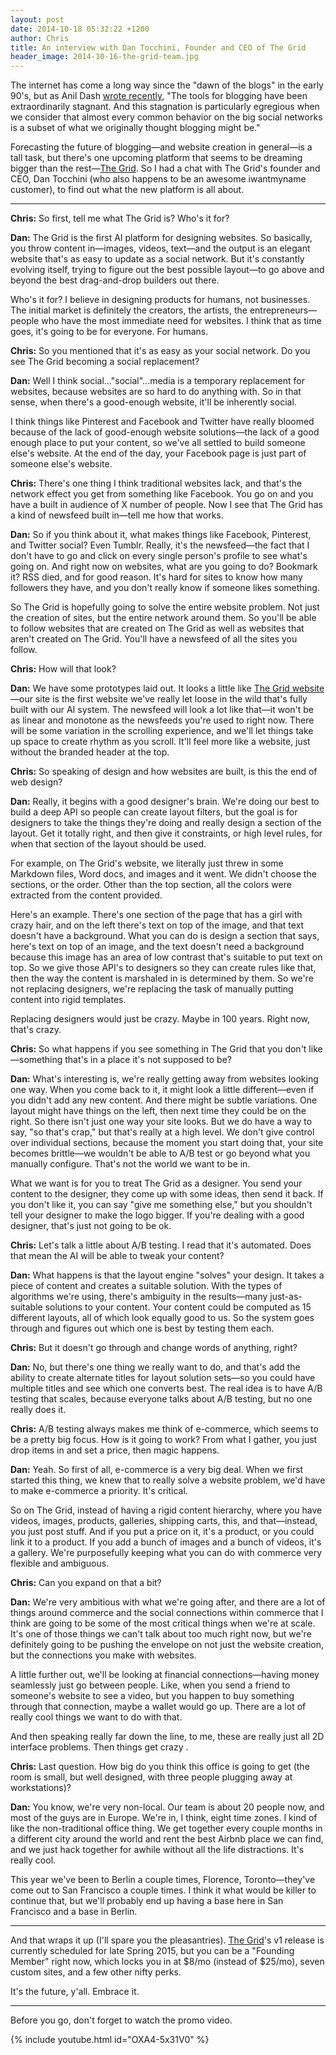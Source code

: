 ```yaml
---
layout: post
date: 2014-10-18 05:32:22 +1200
author: Chris
title: An interview with Dan Tocchini, Founder and CEO of The Grid
header_image: 2014-10-16-the-grid-team.jpg
---
```


The internet has come a long way since the "dawn of the blogs" in the early 90's, but as Anil Dash [wrote recently](http://dashes.com/anil/2014/09/15-lessons-from-15-years-of-blogging.html), "The tools for blogging have been extraordinarily stagnant. And this stagnation is particularly egregious when we consider that almost every common behavior on the big social networks is a subset of what we originally thought blogging might be." 

Forecasting the future of blogging—and website creation in general—is a tall task, but there's one upcoming platform that seems to be dreaming bigger than the rest—[The Grid](https://thegrid.io/). So I had a chat with The Grid's founder and CEO, Dan Tocchini (who also happens to be an awesome iwantmyname customer), to find out what the new platform is all about. 

***

**Chris:** So first, tell me what The Grid is? Who's it for?

**Dan:** The Grid is the first AI platform for designing websites. So basically, you throw content in—images, videos, text—and the output is an elegant website that's as easy to update as a social network. But it's constantly evolving itself, trying to figure out the best possible layout—to go above and beyond the best drag-and-drop builders out there.

Who's it for? I believe in designing products for humans, not businesses. The initial market is definitely the creators, the artists, the entrepreneurs—people who have the most immediate need for websites. I think that as time goes, it's going to be for everyone. For humans. 

**Chris:** So you mentioned that it's as easy as your social network. Do you see The Grid becoming a social replacement?

**Dan:** Well I think social..."social"...media is a temporary replacement for websites, because websites are so hard to do anything with. So in that sense, when there's a good-enough website, it'll be inherently social. 

I think things like Pinterest and Facebook and Twitter have really bloomed because of the lack of good-enough website solutions—the lack of a good enough place to put your content, so we've all settled to build someone else's website. At the end of the day, your Facebook page is just part of someone else's website.

**Chris:** There's one thing I think traditional websites lack, and that's the network effect you get from something like Facebook. You go on and you have a built in audience of X number of people. Now I see that The Grid has a kind of newsfeed built in—tell me how that works.

**Dan:** So if you think about it, what makes things like Facebook, Pinterest, and Twitter social? Even Tumblr. Really, it's the newsfeed—the fact that I don't have to go and click on every single person's profile to see what's going on. And right now on websites, what are you going to do? Bookmark it? RSS died, and for good reason. It's hard for sites to know how many followers they have, and you don't really know if someone likes something.

So The Grid is hopefully going to solve the entire website problem. Not just the creation of sites, but the entire network around them. So you'll be able to follow websites that are created on The Grid as well as websites that aren't created on The Grid. You'll have a newsfeed of all the sites you follow.

**Chris:** How will that look?

**Dan:** We have some prototypes laid out. It looks a little like [The Grid website](https://thegrid.io/)—our site is the first website we've really let loose in the wild that's fully built with our AI system. The newsfeed will look a lot like that—it won't be as linear and monotone as the newsfeeds you're used to right now. There will be some variation in the scrolling experience, and we'll let things take up space to create rhythm as you scroll. It'll feel more like a website, just without the branded header at the top. 

**Chris:** So speaking of design and how websites are built, is this the end of web design? 

**Dan:** <Laughter> Really, it begins with a good designer's brain. We're doing our best to build a deep API so people can create layout filters, but the goal is for designers to take the things they're doing and really design a section of the layout. Get it totally right, and then give it constraints, or high level rules, for when that section of the layout should be used. 

For example, on The Grid's website, we literally just threw in some Markdown files, Word docs, and images and it went. We didn't choose the sections, or the order. Other than the top section, all the colors were extracted from the content provided. 

Here's an example. There's one section of the page that has a girl with crazy hair, and on the left there's text on top of the image, and that text doesn't have a background. What you can do is design a section that says, here's text on top of an image, and the text doesn't need a background because this image has an area of low contrast that's suitable to put text on top. So we give those API's to designers so they can create rules like that, then the way the content is marshaled in is determined by them. So we're not replacing designers, we're replacing the task of manually putting content into rigid templates.

Replacing designers would just be crazy. Maybe in 100 years. Right now, that's crazy.

**Chris:** So what happens if you see something in The Grid that you don't like—something that's in a place it's not supposed to be?

**Dan:** What's interesting is, we're really getting away from websites looking one way. When you come back to it, it might look a little different—even if you didn't add any new content. And there might be subtle variations. One layout might have things on the left, then next time they could be on the right. So there isn't just one way your site looks. But we do have a way to say, "so that's crap," but that's really at a high level.  We don't give control over individual sections, because the moment you start doing that, your site becomes brittle—we wouldn't be able to A/B test or go beyond what you manually configure. That's not the world we want to be in. 

What we want is for you to treat The Grid as a designer. You send your content to the designer, they come up with some ideas, then send it back. If you don't like it, you can say "give me something else," but you shouldn't tell your designer to make the logo bigger. If you're dealing with a good designer, that's just not going to be ok. 

**Chris:** Let's talk a little about A/B testing.  I read that it's automated. Does that mean the AI will be able to tweak your content?

**Dan:** What happens is that the layout engine "solves" your design. It takes a piece of content and creates a suitable solution. With the types of algorithms we're using, there's ambiguity in the results—many just-as-suitable solutions to your content. Your content could be computed as 15 different layouts, all of which look equally good to us. So the system goes through and figures out which one is best by testing them each. 

**Chris:** But it doesn't go through and change words of anything, right?

**Dan:** No, but there's one thing we really want to do, and that's add the ability to create alternate titles for layout solution sets—so you could have multiple titles and see which one converts best. The real idea is to have A/B testing that scales, because everyone talks about A/B testing, but no one really does it.

**Chris:** A/B testing always makes me think of e-commerce, which seems to be a pretty big focus. How is it going to work? From what I gather, you just drop items in and set a price, then magic happens. 

**Dan:** Yeah. So first of all, e-commerce is a very big deal. When we first started this thing, we knew that to really solve a website problem, we'd have to make e-commerce a priority. It's critical. 

So on The Grid, instead of having a rigid content hierarchy, where you have videos, images, products, galleries, shipping carts, this, and that—instead, you just post stuff. And if you put a price on it, it's a product, or you could link it to a product. If you add a bunch of images and a bunch of videos, it's a gallery. We're purposefully keeping what you can do with commerce very flexible and ambiguous.

**Chris:** Can you expand on that a bit?

**Dan:** We're very ambitious with what we're going after, and there are a lot of things around commerce and the social connections within commerce that I think are going to be some of the most critical things when we're at scale. It's one of those things we can't talk about too much right now, but we're definitely going to be pushing the envelope on not just the website creation, but the connections you make with websites. 

A little further out, we'll be looking at financial connections—having money seamlessly just go between people. Like, when you send a friend to someone's website to see a video, but you happen to buy something through that connection, maybe a wallet would go up. There are a lot of really cool things we want to do with that.

And then speaking really far down the line, to me, these are really just all 2D interface problems. Then things get crazy <laughs>.

**Chris:** Last question. How big do you think this office is going to get (the room is small, but well designed, with three people plugging away at workstations)?

**Dan:** You know, we're very non-local. Our team is about 20 people now, and most of the guys are in Europe. We're in, I think, eight time zones. I kind of like the non-traditional office thing. We get together every couple months in a different city around the world and rent the best Airbnb place we can find, and we just hack together for awhile without all the life distractions. It's really cool. 

This year we've been to Berlin a couple times, Florence, Toronto—they've come out to San Francisco a couple times.  I think it what would be killer to continue that, but we'll probably end up having a base here in San Francisco and a base in Berlin.

***

And that wraps it up (I'll spare you the pleasantries). [The Grid](https://thegrid.io/)'s v1 release is currently scheduled for late Spring 2015, but you can be a "Founding Member" right now, which locks you in at $8/mo (instead of $25/mo), seven custom sites, and a few other nifty perks. 

It's the future, y'all. Embrace it.

***

Before you go, don't forget to watch the promo video. 

{% include youtube.html id="OXA4-5x31V0" %}